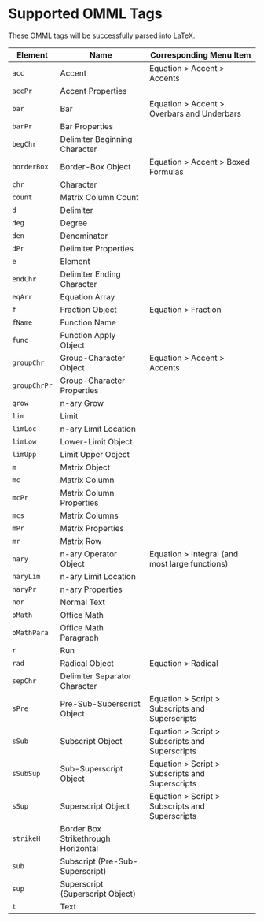 # Supported OMML Tags
These OMML tags will be successfully parsed into LaTeX.


| Element      | Name                                | Corresponding Menu Item                         |
|--------------|-------------------------------------|-------------------------------------------------|
| `acc`        | Accent                              | Equation > Accent > Accents                     |
| `accPr`      | Accent Properties                   |                                                 |
| `bar`        | Bar                                 | Equation > Accent > Overbars and Underbars      |
| `barPr`      | Bar Properties                      |                                                 |
| `begChr`     | Delimiter Beginning Character       |                                                 |
| `borderBox`  | Border-Box Object                   | Equation > Accent > Boxed Formulas              |
| `chr`        | Character                           |                                                 |
| `count`      | Matrix Column Count                 |                                                 |
| `d`          | Delimiter                           |                                                 |
| `deg`        | Degree                              |                                                 |
| `den`        | Denominator                         |                                                 |
| `dPr`        | Delimiter Properties                |                                                 |
| `e`          | Element                             |                                                 |
| `endChr`     | Delimiter Ending Character          |                                                 |
| `eqArr`      | Equation Array                      |                                                 |
| `f`          | Fraction Object                     | Equation > Fraction                             |
| `fName`      | Function Name                       |                                                 |
| `func`       | Function Apply Object               |                                                 |
| `groupChr`   | Group-Character Object              | Equation > Accent > Accents                     |
| `groupChrPr` | Group-Character Properties          |                                                 |
| `grow`       | n-ary Grow                          |                                                 |
| `lim`        | Limit                               |                                                 |
| `limLoc`     | n-ary Limit Location                |                                                 |
| `limLow`     | Lower-Limit Object                  |                                                 |
| `limUpp`     | Limit Upper Object                  |                                                 |
| `m`          | Matrix Object                       |                                                 |
| `mc`         | Matrix Column                       |                                                 |
| `mcPr`       | Matrix Column Properties            |                                                 |
| `mcs`        | Matrix Columns                      |                                                 |
| `mPr`        | Matrix Properties                   |                                                 |
| `mr`         | Matrix Row                          |                                                 |
| `nary`       | n-ary Operator Object               | Equation > Integral (and most large functions)  |
| `naryLim`    | n-ary Limit Location                |                                                 |
| `naryPr`     | n-ary Properties                    |                                                 |
| `nor`        | Normal Text                         |                                                 |
| `oMath`      | Office Math                         |                                                 |
| `oMathPara`  | Office Math Paragraph               |                                                 |
| `r`          | Run                                 |                                                 |
| `rad`        | Radical Object                      | Equation > Radical                              |
| `sepChr`     | Delimiter Separator Character       |                                                 |
| `sPre`       | Pre-Sub-Superscript Object          | Equation > Script > Subscripts and Superscripts |
| `sSub`       | Subscript Object                    | Equation > Script > Subscripts and Superscripts |
| `sSubSup`    | Sub-Superscript Object              | Equation > Script > Subscripts and Superscripts |
| `sSup`       | Superscript Object                  | Equation > Script > Subscripts and Superscripts |
| `strikeH`    | Border Box Strikethrough Horizontal |                                                 |
| `sub`        | Subscript (Pre-Sub-Superscript)     |                                                 |
| `sup`        | Superscript (Superscript Object)    |                                                 |
| `t`          | Text                                |                                                 |
